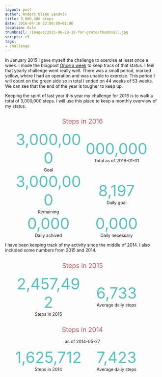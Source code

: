 ```yaml
---
layout: post
author: Anders Olsen Sandvik
title: 3,000,000 steps
date: 2016-04-16 22:00:00+01:00
location: Oslo
thumbnail: /images/2015-06-28-10-for-grete/thumbnail.jpg
scripts: c3
tags:
- challenge
---
```

In January 2015 I gave myself the challenge to exercise at least once a week. I made the blogpost [Once a week](http://andersos.net/2015/01/01/once-a-week/) to keep track of that status. I feel that yearly challenge went really well. There was a small period, marked yellow, where I had an operation and was unable to exercise. This period I will count on the green side so in total I ended on 44 weeks of 53 weeks. We can see that the end of the year is tougher to keep up.

Keeping the spirit of last year this year my challenge for 2016 is to walk a total of 3,000,000 steps. I will use this place to keep a monthly overview of my status.
<style>
.row {
  display: flex;
  flex-flow: row wrap;
  justify-content: center;
  align-items: center;
}
.item {
  width: 222px;
}
.number {
  font-size: 50px;
  color: #57c2be;
  text-align: center;
}
.caption {
  text-align: center;
}
</style>

<h2 style="text-align: center; color: #c2575b; font-weight: normal;">Steps in 2016</h2>
<div class="row">

  <div class="item">
    <div class="number">
    3,000,000
    </div>
    <div class="caption">
    Goal
    </div>
  </div>

  <div class="item">
    <div id="steps2016" class="number">000,000</div>
    <div id="steps2016date" class="caption">Total as of 2016-01-01</div>
  </div>

  <div class="item">
    <div id="remaining2016" class="number">3,000,000</div>
    <div class="caption">Remaining</div>
  </div>

  <div class="item">
    <div class="number">8,197</div>
    <div class="caption">Daily goal</div>
  </div>

  <div class="item">
    <div id="dailyAvg" class="number">0,000</div>
    <div class="caption">Daily achived</div>
  </div>

  <div class="item">
    <div id="dailyNeed" class="number">0,000</div>
    <div class="caption">Daily necessary</div>
  </div>

</div>

<div id="stepsdaily2016"></div>
<div id="stepsdaily"></div>

I have been keeping track of my activity since the middle of 2014. I also included some numbers from 2015 and 2014.

<h2 style="text-align: center; color: #c2575b; font-weight: normal;">Steps in 2015</h2>
<div class="row">

  <div class="item">
    <div class="number">
    2,457,492
    </div>
    <div class="caption">
    Steps in 2015
    </div>
  </div>

  <div class="item">
    <div class="number">6,733</div>
    <div class="caption">Average daily steps</div>
  </div>

</div>

<div id="stepsdaily2015"></div>

<h2 style="text-align: center; color: #c2575b; font-weight: normal;">Steps in 2014</h2>
<p style="text-align: center;">as of 2014-05-27</p>
<div class="row">

  <div class="item">
    <div class="number">
    1,625,712
    </div>
    <div class="caption">
    Steps in 2014
    </div>
  </div>

  <div class="item">
    <div class="number">7,423</div>
    <div class="caption">Average daily steps</div>
  </div>

</div>

<div id="stepsdaily2014"></div>


<script>
function ready(fn) {
  if (document.readyState != 'loading'){
    fn();
  } else {
    document.addEventListener('DOMContentLoaded', fn);
  }
}

var allSteps = Array(4);
var stepArrayGoal = Array(367).fill(8197);
stepArrayGoal[0] = 'Goal';

var stepsin2016 = 0;
var stepArray2016 = ['2016'];
var daysin2016 = 0;
var lastDateMeasured = 0;

var stepsin2015 = 0;
var stepArray2015 = ['2015'];
var daysin2015 = 0;

var stepsin2014 = 0;
var stepArray2014 = Array(147).fill(0);
stepArray2014[0] = '2014';
var daysin2014 = 0;

function fillElement(id, content) {
  document.getElementById(id).innerHTML = content.toLocaleString("en-US");
}

function updateNumbers(steps, days, date) {
  var rem = 3000000 - steps;
  fillElement('steps2016', steps);
  fillElement('steps2016date', 'Total as of ' + date);
  fillElement('remaining2016', rem);
  fillElement('dailyAvg', Math.round(steps/days));
  fillElement('dailyNeed', Math.round(rem/(366-days)));
}

function cumulative(arr) {
  var newArr = arr.slice();
  for(var i = 1; i < arr.length; i++) {
    if(i === 1) {
      newArr[0] = arr[0];
      newArr[1] = arr[1];
    } else {
      newArr[i] = newArr[i-1] + arr[i];
    }
  }
  return newArr;
}

function graph(id, data, type) {
  c3.generate({
    bindto: id,
    data: {
      columns: data,
      type: type
    },
    bar: {}
  });
}

function draw() {
  fetch("http://api.andersos.net/activity.json")
  .then(function (response) {
    response.json()
    .then(function (activities) {
      for(i = 0; i < activities.length; i++) {
        if (activities[i].date.includes("2016")) {
          stepArray2016.push(activities[i].steps);
          stepsin2016 += activities[i].steps;
          daysin2016 += 1;
          lastDateMeasured = activities[i].date;
        }
        if (activities[i].date.includes("2015")) {
          stepArray2015.push(activities[i].steps);
          stepsin2015 += activities[i].steps;
          daysin2015 += 1;
        }
        if (activities[i].date.includes("2014")) {
          stepArray2014.push(activities[i+147].steps);
          stepsin2014 += activities[i].steps;
          daysin2014 += 1;
        }
      }
      updateNumbers(stepsin2016, stepArray2016.length - 1, lastDateMeasured);
      graph('#stepsdaily2016', [ stepArray2016 ], 'bar');
      graph('#stepsdaily2015', [ stepArray2015 ], 'bar');
      graph('#stepsdaily2014', [ stepArray2014 ], 'bar');
      allSteps[0] = cumulative(stepArrayGoal);
      allSteps[1] = cumulative(stepArray2016);
      allSteps[2] = cumulative(stepArray2015);
      allSteps[3] = cumulative(stepArray2014);
      graph('#stepsdaily', allSteps, 'line');
    })
  })
}

ready(draw);
</script>
